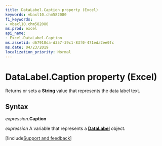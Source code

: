 ```yaml
---
title: DataLabel.Caption property (Excel)
keywords: vbaxl10.chm582080
f1_keywords:
- vbaxl10.chm582080
ms.prod: excel
api_name:
- Excel.DataLabel.Caption
ms.assetid: d67910da-d357-39c1-83f0-471eda2ee0fc
ms.date: 04/23/2019
localization_priority: Normal
---
```



# DataLabel.Caption property (Excel)

Returns or sets a **String** value that represents the data label text.


## Syntax

_expression_.**Caption**

_expression_ A variable that represents a **[DataLabel](excel.datalabel(object).md)** object.



[!include[Support and feedback](~/includes/feedback-boilerplate.md)]